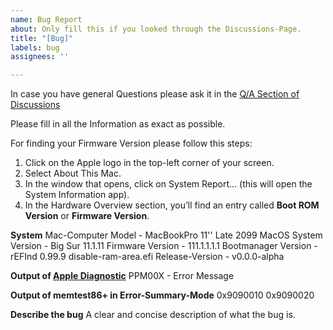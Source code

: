 ```yaml
---
name: Bug Report
about: Only fill this if you looked through the Discussions-Page.
title: "[Bug]"
labels: bug
assignees: ''

---
```


In case you have general Questions please ask it in the [Q/A Section of Discussions](https://github.com/0nelight/macOS-Disable-RAM-Areas/discussions/categories/q-a)

Please fill in all the Information as exact as possible. 

For finding your Firmware Version please follow this steps:
1. Click on the Apple logo in the top-left corner of your screen.
2. Select About This Mac.
3. In the window that opens, click on System Report... (this will open the System Information app).
4. In the Hardware Overview section, you’ll find an entry called **Boot ROM Version** or **Firmware Version**.


**System**
Mac-Computer Model - MacBookPro 11'' Late 2099
MacOS System Version - Big Sur 11.1.11
Firmware Version - 111.1.1.1.1
Bootmanager Version - rEFInd 0.99.9
disable-ram-area.efi Release-Version - v0.0.0-alpha

**Output of [Apple Diagnostic](https://support.apple.com/en-us/102550)**
PPM00X - Error Message

**Output of memtest86+ in Error-Summary-Mode**
0x9090010 0x9090020

**Describe the bug**
A clear and concise description of what the bug is.
